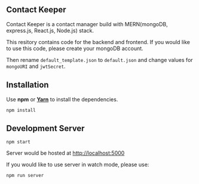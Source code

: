 ## Contact Keeper

Contact Keeper is a contact manager build with MERN(mongoDB, express.js, React.js, Node.js) stack.

This resitory contains code for the backend and frontend. If you would like to use this code, please create your mongoDB account.

Then rename `default_template.json` to `default.json` and change values for `mongoURI` and `jwtSecret`.

## Installation

Use **npm** or **[Yarn](https://yarnpkg.com/en/)** to install the dependencies.

```
npm install
```

## Development Server

```
npm start
```

Server would be hosted at [http://localhost:5000](http://localhost:5000)

If you would like to use server in watch mode, please use:

```
npm run server
```

